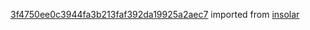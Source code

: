 [3f4750ee0c3944fa3b213faf392da19925a2aec7](https://github.com/insolar/insolar/commit/3f4750ee0c3944fa3b213faf392da19925a2aec7) imported from [insolar](https://github.com/insolar/insolar)
